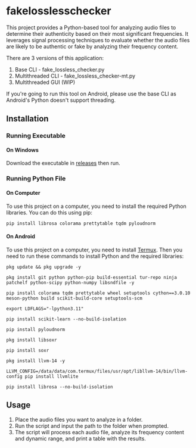 # fakelosslesschecker
This project provides a Python-based tool for analyzing audio files to determine their authenticity based on their most significant frequencies. It leverages signal processing techniques to evaluate whether the audio files are likely to be authentic or fake by analyzing their frequency content.

There are 3 versions of this application:
1. Base CLI - fake_lossless_checker.py
2. Multithreaded CLI - fake_lossless_checker-mt.py
3. Multithreaded GUI (WIP)

If you're going to run this tool on Android, please use the base CLI as Android's Python doesn't support threading.

## Installation
### Running Executable
#### On Windows
Download the executable in [releases](https://github.com/kangwijen/fakelosslesschecker/releases) then run.

### Running Python File
#### On Computer
To use this project on a computer, you need to install the required Python libraries. You can do this using pip:

```
pip install librosa colorama prettytable tqdm pyloudnorm
```

#### On Android
To use this project on a computer, you need to install [Termux](https://github.com/termux/termux-app). Then you need to run these commands to install Python and the required libraries:

```
pkg update && pkg upgrade -y 

pkg install git python python-pip build-essential tur-repo ninja patchelf python-scipy python-numpy libsndfile -y

pip install colorama tqdm prettytable wheel setuptools cython==3.0.10 meson-python build scikit-build-core setuptools-scm

export LDFLAGS="-lpython3.11" 

pip install scikit-learn --no-build-isolation

pip install pyloudnorm

pkg install libsoxr

pip install soxr

pkg install llvm-14 -y

LLVM_CONFIG=/data/data/com.termux/files/usr/opt/libllvm-14/bin/llvm-config pip install llvmlite

pip install librosa --no-build-isolation
```

## Usage
1. Place the audio files you want to analyze in a folder.
2. Run the script and input the path to the folder when prompted.
3. The script will process each audio file, analyze its frequency content and dynamic range, and print a table with the results.
